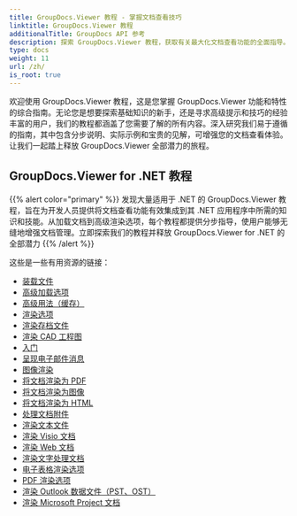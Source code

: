 ```yaml
---
title: GroupDocs.Viewer 教程 - 掌握文档查看技巧
linktitle: GroupDocs.Viewer 教程
additionalTitle: GroupDocs API 参考
description: 探索 GroupDocs.Viewer 教程，获取有关最大化文档查看功能的全面指导。今天就释放它的全部潜力！
type: docs
weight: 11
url: /zh/
is_root: true
---
```


欢迎使用 GroupDocs.Viewer 教程，这是您掌握 GroupDocs.Viewer 功能和特性的综合指南。无论您是想要探索基础知识的新手，还是寻求高级提示和技巧的经验丰富的用户，我们的教程都涵盖了您需要了解的所有内容。深入研究我们易于遵循的指南，其中包含分步说明、实际示例和宝贵的见解，可增强您的文档查看体验。让我们一起踏上释放 GroupDocs.Viewer 全部潜力的旅程。

## GroupDocs.Viewer for .NET 教程
{{% alert color="primary" %}}
发现大量适用于 .NET 的 GroupDocs.Viewer 教程，旨在为开发人员提供将文档查看功能有效集成到其 .NET 应用程序中所需的知识和技能。从加载文档到高级渲染选项，每个教程都提供分步指导，使用户能够无缝地增强文档管理。立即探索我们的教程并释放 GroupDocs.Viewer for .NET 的全部潜力
{{% /alert %}}

这些是一些有用资源的链接：
 
- [装载文件](./net/loading-documents/)
- [高级加载选项](./net/advanced-loading/)
- [高级用法（缓存）](./net/advanced-usage-caching/)
- [渲染选项](./net/rendering-options/)
- [渲染存档文件](./net/rendering-archive-files/)
- [渲染 CAD 工程图](./net/rendering-cad-drawings/)
- [入门](./net/getting-started/)
- [呈现电子邮件消息](./net/rendering-email-messages/)
- [图像渲染](./net/image-rendering/)
- [将文档渲染为 PDF](./net/rendering-documents-pdf/)
- [将文档渲染为图像](./net/rendering-documents-images/)
- [将文档渲染为 HTML](./net/rendering-documents-html/)
- [处理文档附件](./net/processing-document-attachments/)
- [渲染文本文件](./net/rendering-text-files/)
- [渲染 Visio 文档](./net/rendering-visio-documents/)
- [渲染 Web 文档](./net/rendering-web-documents/)
- [渲染文字处理文档](./net/rendering-word-processing-documents/)
- [电子表格渲染选项](./net/spreadsheet-rendering-options/)
- [PDF 渲染选项](./net/pdf-rendering-options/)
- [渲染 Outlook 数据文件（PST、OST）](./net/rendering-outlook-data-files/)
- [渲染 Microsoft Project 文档](./net/rendering-ms-project-documents/)
